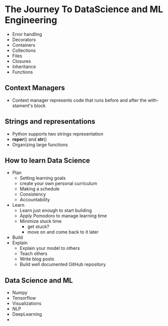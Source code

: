 # The Journey To DataScience and ML Engineering
- Error handling
- Decorators
- Containers
- Collections
- Files
- Closures
- Inheritance
- Functions
## Context Managers
  - Context manager represents code that runs before and after the with-stament's block
## Strings and representations
  - Python supports two strings representation
  - __reper__() and __str__()
- Organizing large functions
## How to learn Data Science
   - Plan
      * Setting learning goals
      * create your own personal curriculum
      * Making a schedule
      * Consistency
      * Accountability
   - Learn
      * Learn just enough to start buliding
      * Apply Pomodoro to manage learning time
      * Minimize stuck time
        - get stuck?
        - move on and come back to it later
   - Build
   - Explain
     * Explain your model to others
     * Teach others
     * Write blog posts
     * Build well documented GitHub repository
## Data Science and ML
- Numpy
- Tensorflow
- Visualizations
- NLP
- DeepLearning
- 
